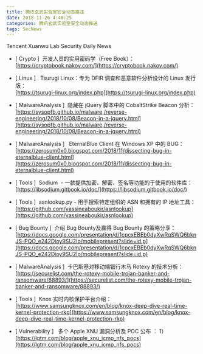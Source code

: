 ```yaml
---
title: 腾讯玄武实验室安全动态推送
date: 2018-11-26 4:40:25
categories: 腾讯玄武实验室安全动态推送
tags: SecNews
---
```


Tencent Xuanwu Lab Security Daily News  
* [ Crypto ]  开发人员的实用密码学（Free Book）：   
[https://cryptobook.nakov.com/](https://cryptobook.nakov.com/)  

* [ Linux ]   Tsurugi Linux：专为 DFIR 调查和恶意软件分析设计的 Linux 发行版：   
[https://tsurugi-linux.org/index.php](https://tsurugi-linux.org/index.php)  

* [ MalwareAnalysis ]  隐藏在 jQuery 脚本中的 CobaltStrike Beacon 分析：   
[https://sysopfb.github.io/malware,/reverse-engineering/2018/10/08/Beacon-in-a-jquery.html](https://sysopfb.github.io/malware,/reverse-engineering/2018/10/08/Beacon-in-a-jquery.html)  

* [ MalwareAnalysis ]   EternalBlue Client 在 Windows XP 中的 BUG：   
[https://zerosum0x0.blogspot.com/2018/11/dissecting-bug-in-eternalblue-client.html](https://zerosum0x0.blogspot.com/2018/11/dissecting-bug-in-eternalblue-client.html)  

* [ Tools ]  Sodium  - 一款提供加密、解密、签名等功能的于使用的软件库：   
[https://libsodium.gitbook.io/doc/](https://libsodium.gitbook.io/doc/)  

* [ Tools ]  asnlookup.py - 用于搜索特定组织的 ASN 和拥有的 IP 地址工具：   
[https://github.com/yassineaboukir/asnlookup](https://github.com/yassineaboukir/asnlookup)  

* [ Bug Bounty ]  介绍 Bug Bounty及赢得 Bug Bounty 的策略分享： 
[https://docs.google.com/presentation/d/1cpcxEBEb0dyXwRqSWQ6bknJS-PQO_e242Dioy9SU2Io/mobilepresent?slide=id.p](https://docs.google.com/presentation/d/1cpcxEBEb0dyXwRqSWQ6bknJS-PQO_e242Dioy9SU2Io/mobilepresent?slide=id.p)  

* [ MalwareAnalysis ]  卡巴斯基对移动端银行木马 Rotexy 的技术分析： 
[https://securelist.com/the-rotexy-mobile-trojan-banker-and-ransomware/88893/](https://securelist.com/the-rotexy-mobile-trojan-banker-and-ransomware/88893/)  

* [ Tools ]  Knox 实时内核保护平台介绍： 
[https://www.samsungknox.com/en/blog/knox-deep-dive-real-time-kernel-protection-rkp](https://www.samsungknox.com/en/blog/knox-deep-dive-real-time-kernel-protection-rkp)  

* [ Vulnerability ]    多个 Apple XNU 漏洞分析及 POC 公布 ： 1） 
[https://lgtm.com/blog/apple_xnu_icmp_nfs_pocs](https://lgtm.com/blog/apple_xnu_icmp_nfs_pocs)  

